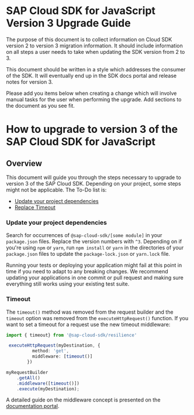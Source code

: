 # SAP Cloud SDK for JavaScript Version 3 Upgrade Guide

The purpose of this document is to collect information on Cloud SDK version 2 to version 3 migration information.
It should include information on all steps a user needs to take when updating the SDK version from 2 to 3.

This document should be written in a style which addresses the consumer of the SDK.
It will eventually end up in the SDK docs portal and release notes for version 3.

Please add you items below when creating a change which will involve manual tasks for the user when performing the upgrade.
Add sections to the document as you see fit.

<!-- Everything below this line should be written in the style of enduser documentation. If you need to add hints for SDK developers, to that above. -->

# How to upgrade to version 3 of the SAP Cloud SDK for JavaScript

## Overview

This document will guide you through the steps necessary to upgrade to version 3 of the SAP Cloud SDK. Depending on your project, some steps might not be applicable. The To-Do list is:

- [Update your project dependencies](#update-your-project-dependencies)
- [Replace Timeout](#timeout)

### Update your project dependencies

Search for occurrences of `@sap-cloud-sdk/[some module]` in your `package.json` files.
Replace the version numbers with `^3`.
Depending on if you're using `npm` or `yarn`, run `npm install` or `yarn` in the directories of your `package.json` files to update the `package-lock.json` or `yarn.lock` file.

Running your tests or deploying your application might fail at this point in time if you need to adapt to any breaking changes.
We recommend updating your applications in one commit or pull request and making sure everything still works using your existing test suite.

<!-- TODO: This is only meant as an example for sections in the upgrade guide. Improve this section and add new sections as you see fit.

### Generator CLI

The SAP Cloud SDK includes two "generator" cli applications for OData and for OpenAPI clients.
For historic reasons the command-line arguments of both applications were different in cases where this does not make sense.
In version 3, the arguments are aligned and deprecated arguments have been removed.
Please see (insert link here) for the current documentation on the cli arguments.
-->

### Timeout 

The `timeout()` method was removed from the request builder and the `timeout` option was removed from the `executeHttpRequest()` function. 
If you want to set a timeout for a request use the new timeout middleware:

```ts
import { timeout} from '@sap-cloud-sdk/resilience'

 executeHttpRequest(myDestination, {
          method: 'get',          
          middleware: [timeout()]
        })

myRequestBuilder
    .getAll()
    .middleware([timeout()])
    .execute(myDestination);
```
<!-- TODO v3 put better link when documentation is done -->
A detailed guide on the middleware concept is presented on the [documentation portal](https://sap.github.io/cloud-sdk/docs/js/overview).


